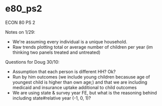 # e80_ps2
ECON 80 PS 2

Notes on 1/29:
 - We're assuming every individual is a unique household.
 - Raw trends plotting total or average number of children per year (im thinking two panels treated and untreated)

Questions for Doug 30/10:
- Assumption that each person is different HH? Ok?
- Run by him  outcomes (we include young children becasuse age of youngest child is higher than own age;) and that we are including medicaid and insurance uptake additional to child outcomes
- We are using state & survey year FE, but what is the reasoning behind including state#relative year (-1, 0, 1)?
